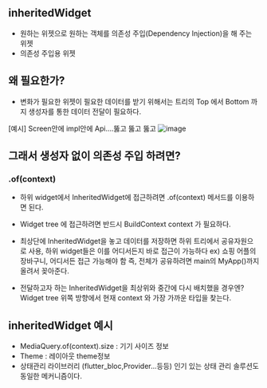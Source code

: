 ## inheritedWidget

- 원하는 위젯으로 원하는 객체를 의존성 주입(Dependency Injection)을 해 주는 위젯
- 의존성 주입용 위젯

## 왜 필요한가?
- 변화가 필요한 위젯이 필요한 데이터를 받기 위해서는 트리의 Top 에서 Bottom 까지 생성자를 통한 데이터 전달이 필요하다.
  
[예시] Screen안에 impl안에 Api....뚫고 뚫고 뚫고
![image](https://github.com/Gunbam27/TIL/assets/95085649/3129fd88-045f-4fe8-9a9c-b30094139779)

## 그래서 생성자 없이 의존성 주입 하려면?


### .of(context)
- 하위 widget에서 InheritedWidget에 접근하려면 .of(context) 메서드를 이용하면 된다.
- Widget tree 에 접근하려면 반드시 BuildContext context 가 필요하다.
- 최상단에 InheritedWidget을 놓고 데이터를 저장하면 하위 트리에서 공유자원으로 사용, 하위 widget들은 이를 어디서든지 바로 접근이 가능하다
  ex) 쇼핑 어플의 장바구니, 어디서든 접근 가능해야 함
  즉, 전체가 공유하려면 main의 MyApp()까지 올려서 꽂아준다.

- 전달하고자 하는 InheritedWidget을 최상위와 중간에 다시 배치했을 경우엔?
  Widget tree 위쪽 방향에서 현재 context 와 가장 가까운 타입을 찾는다.

## inheritedWidget 예시
- MediaQuery.of(context).size : 기기 사이즈 정보
- Theme : 레이아웃 theme정보
- 상태관리 라이브러리 (flutter_bloc,Provider...등등)
인기 있는 상태 관리 솔루션도 동일한 메커니즘이다.
